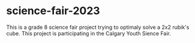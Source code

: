 # science-fair-2023
This is a grade 8 science fair project trying to optimaly solve a 2x2 rubik's cube. This project is participating in the Calgary Youth Sience Fair.
